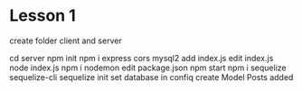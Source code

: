 # Lesson 1

create folder client and server

cd server
npm init
npm i express cors mysql2
add index.js
edit index.js
node index.js
npm i nodemon
edit package.json
npm start
npm i sequelize sequelize-cli
sequelize init
set database in confiq
create Model Posts
added 
